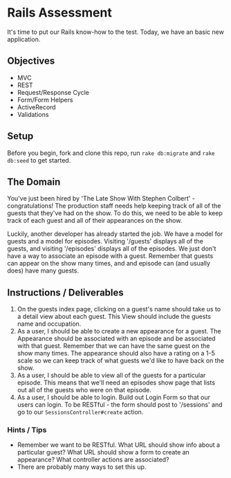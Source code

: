 # Rails Assessment

It's time to put our Rails know-how to the test. Today, we have an basic new application.

## Objectives
+ MVC
+ REST
+ Request/Response Cycle
+ Form/Form Helpers
+ ActiveRecord
+ Validations

## Setup

Before you begin, fork and clone this repo, run `rake db:migrate` and `rake db:seed` to get started.

## The Domain

You've just been hired by 'The Late Show With Stephen Colbert' - congratulations! The production staff needs help keeping track of all of the guests that they've had on the show. To do this, we need to be able to keep track of each guest and all of their appearances on the show.

Luckily, another developer has already started the job. We have a model for guests and a model for episodes. Visiting '/guests' displays all of the guests, and visiting '/episodes' displays all of the episodes. We just don't have a way to associate an episode with a guest. Remember that guests can appear on the show many times, and and episode can (and usually does) have many guests.

## Instructions / Deliverables

1. On the guests index page, clicking on a guest's name should take us to a detail view about each guest. This View should include the guests name and occupation.
2. As a user, I should be able to create a new appearance for a guest. The Appearance should be associated with an episode and be associated with that guest. Remember that we can have the same guest on the show many times. The appearance should also have a rating on a 1-5 scale so we can keep track of what guests we'd like to have back on the show.
3. As a user, I should be able to view all of the guests for a particular episode. This means that we'll need an episodes show page that lists out all of the guests who were on that episode.
4. As a user, I should be able to login. Build out Login Form so that our users can login. To be RESTful - the form should post to '/sessions' and go to our `SessionsController#create` action. 

### Hints / Tips

+ Remember we want to be RESTful. What URL should show info about a particular guest? What URL should show a form to create an appearance? What controller actions are associated?  
+ There are probably many ways to set this up.
